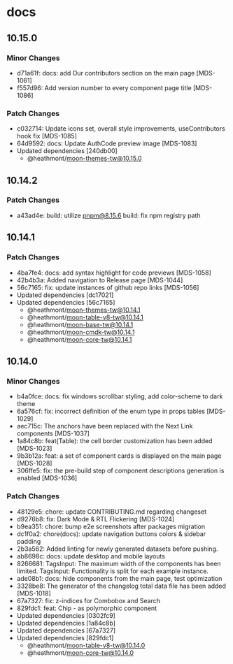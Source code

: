 # docs

## 10.15.0

### Minor Changes

- d71a61f: docs: add Our contributors section on the main page [MDS-1061]
- f557d96: Add version number to every component page title [MDS-1086]

### Patch Changes

- c032714: Update icons set, overall style improvements, useContributors hook fix [MDS-1085]
- 64d9592: docs: Update AuthCode preview image [MDS-1083]
- Updated dependencies [240db00]
  - @heathmont/moon-themes-tw@10.15.0

## 10.14.2

### Patch Changes

- a43ad4e: build: utilize pnpm@8.15.6
  build: fix npm registry path

## 10.14.1

### Patch Changes

- 4ba7fe4: docs: add syntax highlight for code previews [MDS-1058]
- 42b4b3a: Added navigation to Release page [MDS-1044]
- 56c7165: fix: update instances of github repo links [MDS-1056]
- Updated dependencies [dc17021]
- Updated dependencies [56c7165]
  - @heathmont/moon-themes-tw@10.14.1
  - @heathmont/moon-table-v8-tw@10.14.1
  - @heathmont/moon-base-tw@10.14.1
  - @heathmont/moon-cmdk-tw@10.14.1
  - @heathmont/moon-core-tw@10.14.1

## 10.14.0

### Minor Changes

- b4a0fce: docs: fix windows scrollbar styling, add color-scheme to dark theme
- 6a576cf: fix: incorrect definition of the enum type in props tables [MDS-1029]
- aec715c: The anchors have been replaced with the Next Link components [MDS-1037]
- 1a84c8b: feat(Table): the cell border customization has been added [MDS-1023]
- 9b3b12a: feat: а set of component cards is displayed on the main page [MDS-1028]
- 306ffe5: fix: the pre-build step of component descriptions generation is enabled [MDS-1036]

### Patch Changes

- 48129e5: chore: update CONTRIBUTING.md regarding changeset
- d9276b8: fix: Dark Mode & RTL Flickering [MDS-1024]
- b9ea351: chore: bump e2e screenshots after packages migration
- dc1f0a2: chore(docs): update navigation buttons colors & sidebar padding
- 2b3a562: Added linting for newly generated datasets before pushing.
- ab8698c: docs: update desktop and mobile layouts
- 8266681: TagsInput: The maximum width of the components has been limited.
  TagsInput: Functionality is split for each example instance.
- ade08b1: docs: hide components from the main page, test optimization
- 3328be8: The generator of the changelog total data file has been added [MDS-1018]
- 67a7327: fix: z-indices for Combobox and Search
- 829fdc1: feat: Chip - as polymorphic component
- Updated dependencies [0302fc9]
- Updated dependencies [1a84c8b]
- Updated dependencies [67a7327]
- Updated dependencies [829fdc1]
  - @heathmont/moon-table-v8-tw@10.14.0
  - @heathmont/moon-core-tw@10.14.0
